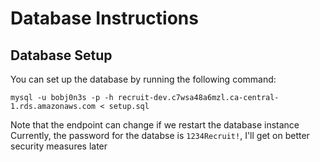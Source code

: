 # Database Instructions

## Database Setup
You can set up the database by running the following command:
```
mysql -u bobj0n3s -p -h recruit-dev.c7wsa48a6mzl.ca-central-1.rds.amazonaws.com < setup.sql
```
Note that the endpoint can change if we restart the database instance
Currently, the password for the databse is `1234Recruit!`, I'll get on better security measures later